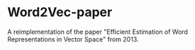 # Word2Vec-paper
A reimplementation of the paper "Efficient Estimation of Word Representations in Vector Space" from 2013. 
